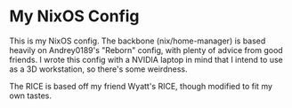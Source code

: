 # My NixOS Config

This is my NixOS config. The backbone (nix/home-manager) is based heavily on Andrey0189's "Reborn" config, with plenty of advice from good friends. I wrote this config with a NVIDIA laptop in mind that I intend to use as a 3D workstation, so there's some weirdness.

The RICE is based off my friend Wyatt's RICE, though modified to fit my own tastes.

